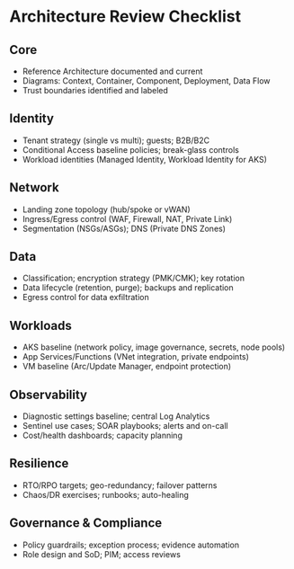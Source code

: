 # Architecture Review Checklist

## Core
- Reference Architecture documented and current
- Diagrams: Context, Container, Component, Deployment, Data Flow
- Trust boundaries identified and labeled

## Identity
- Tenant strategy (single vs multi); guests; B2B/B2C
- Conditional Access baseline policies; break-glass controls
- Workload identities (Managed Identity, Workload Identity for AKS)

## Network
- Landing zone topology (hub/spoke or vWAN)
- Ingress/Egress control (WAF, Firewall, NAT, Private Link)
- Segmentation (NSGs/ASGs); DNS (Private DNS Zones)

## Data
- Classification; encryption strategy (PMK/CMK); key rotation
- Data lifecycle (retention, purge); backups and replication
- Egress control for data exfiltration

## Workloads
- AKS baseline (network policy, image governance, secrets, node pools)
- App Services/Functions (VNet integration, private endpoints)
- VM baseline (Arc/Update Manager, endpoint protection)

## Observability
- Diagnostic settings baseline; central Log Analytics
- Sentinel use cases; SOAR playbooks; alerts and on-call
- Cost/health dashboards; capacity planning

## Resilience
- RTO/RPO targets; geo-redundancy; failover patterns
- Chaos/DR exercises; runbooks; auto-healing

## Governance & Compliance
- Policy guardrails; exception process; evidence automation
- Role design and SoD; PIM; access reviews
